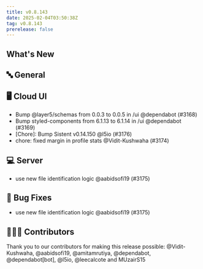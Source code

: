 ```yaml
---
title: v0.8.143
date: 2025-02-04T03:50:38Z
tag: v0.8.143
prerelease: false
---
```


## What's New
## 🔤 General
## 🖥 Cloud UI

- Bump @layer5/schemas from 0.0.3 to 0.0.5 in /ui @dependabot (#3168)
- Bump styled-components from 6.1.13 to 6.1.14 in /ui @dependabot (#3169)
- [Chore]: Bump Sistent v0.14.150 @l5io (#3176)
- chore: fixed margin in profile stats @Vidit-Kushwaha (#3174)

## 💻 Server

- use new file identification logic @aabidsofi19 (#3175)

## 🐛 Bug Fixes

- use new file identification logic @aabidsofi19 (#3175)

## 👨🏽‍💻 Contributors

Thank you to our contributors for making this release possible:
@Vidit-Kushwaha, @aabidsofi19, @amitamrutiya, @dependabot, @dependabot[bot], @l5io, @leecalcote and MUzairS15

